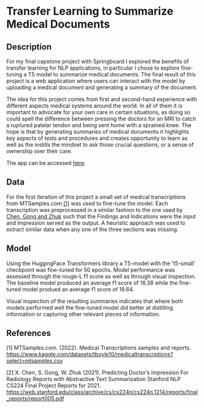 # Transfer Learning to Summarize Medical Documents

## Description
For my final capstone project with Springboard I explored the benefits of transfer learning for NLP applications, in particular I chose to explore fine-tuning a T5 model to summarize medical documents. The final result of this project is a web application where users can interact with the model by uploading a medical document and generating a summary of the document.

The idea for this project comes from first and second-hand experience with different aspects medical systems around the world. In all of them it is important to advocate for your own care in certain situations, as doing so could spell the difference between pressing the doctors for an MRI to catch a ruptured patelar tendon and being sent home with a sprained knee. The hope is that by generating summaries of medical documents it highlights key aspects of tests and procedures and creates opportunity to learn as well as the instills the mindset to ask those crucial questions, or a sense of ownership over their care.

The app can be accessed [here](https://share.streamlit.io/thimmis/capstone_three/app/app.py).

## Data

For the first iteration of this project a small set of medical transcriptions from MTSamples.com [[1]](1) was used to fine-tune the model. Each transcription was preprocessed in a similar fashion to the one used by [Chen, Gong and Zhuk](2) such that the Findings and Indications were the input and Impression served as the output. A heuristic approach was used to extract similar data when any one of the three sections was missing.

## Model

Using the HuggingFace Transformers library a T5-model with the 't5-small' checkpoint was fine-tuned for 50 epochs. Model performance was assessed through the rouge-L f1 score as well as through visual inspection. The baseline model produced an average f1 score of 16.38 while the fine-tuned model produed an average f1 score of 18.64.

Visual inspection of the resulting summaries indicates that where both models performed well the fine-tuned model did better at distilling information or capturing other relevant pieces of information.


## References
<a id="1">[1]</a>
MTSamples.com. (2022). Medical Transcriptions samples and reports. https://www.kaggle.com/datasets/tboyle10/medicaltranscriptions?select=mtsamples.csv

<a id="2">[2]</a> 
X. Chen, S. Gong, W. Zhuk (2021). 
Predicting Doctor’s Impression For Radiology
Reports with Abstractive Text Summarization 
Stanford NLP CS224 Final Project Reports for 2021. https://web.stanford.edu/class/archive/cs/cs224n/cs224n.1214/reports/final_reports/report005.pdf